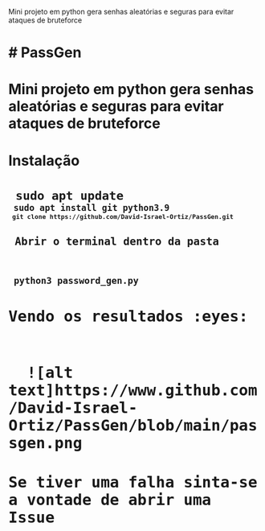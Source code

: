 
Mini projeto em python gera senhas aleatórias e seguras para evitar ataques de bruteforce
<h1># PassGen<h1>
Mini projeto em python gera senhas aleatórias e seguras para evitar ataques de bruteforce
<h1>Instalação<h1>
<code> sudo apt update <code>
<code> sudo apt install git python3.9 <code>
<code> git clone https://github.com/David-Israel-Ortiz/PassGen.git <code>
<h1> Abrir o terminal dentro da pasta <h1>
<code> python3 password_gen.py <code>
<h1>Vendo os resultados :eyes: <h1>
  ![alt text]https://www.github.com/David-Israel-Ortiz/PassGen/blob/main/passgen.png
<h1>Se tiver uma falha sinta-se a vontade de abrir uma Issue<h1>  
